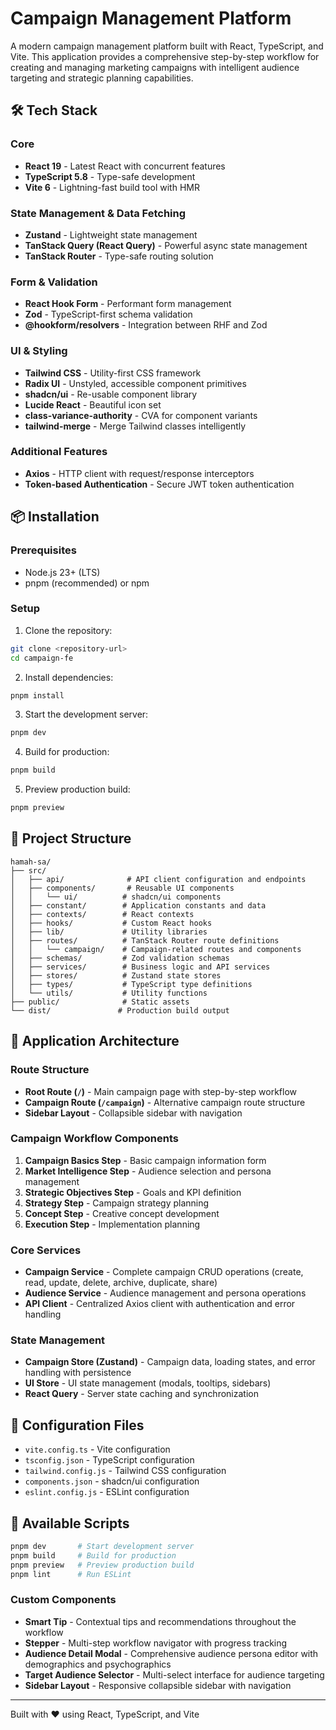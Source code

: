 # Campaign Management Platform

A modern campaign management platform built with React, TypeScript, and Vite. This application provides a comprehensive step-by-step workflow for creating and managing marketing campaigns with intelligent audience targeting and strategic planning capabilities.

## 🛠️ Tech Stack

### Core

- **React 19** - Latest React with concurrent features
- **TypeScript 5.8** - Type-safe development
- **Vite 6** - Lightning-fast build tool with HMR

### State Management & Data Fetching

- **Zustand** - Lightweight state management
- **TanStack Query (React Query)** - Powerful async state management
- **TanStack Router** - Type-safe routing solution

### Form & Validation

- **React Hook Form** - Performant form management
- **Zod** - TypeScript-first schema validation
- **@hookform/resolvers** - Integration between RHF and Zod

### UI & Styling

- **Tailwind CSS** - Utility-first CSS framework
- **Radix UI** - Unstyled, accessible component primitives
- **shadcn/ui** - Re-usable component library
- **Lucide React** - Beautiful icon set
- **class-variance-authority** - CVA for component variants
- **tailwind-merge** - Merge Tailwind classes intelligently

### Additional Features

- **Axios** - HTTP client with request/response interceptors
- **Token-based Authentication** - Secure JWT token authentication

## 📦 Installation

### Prerequisites

- Node.js 23+ (LTS)
- pnpm (recommended) or npm

### Setup

1. Clone the repository:

```bash
git clone <repository-url>
cd campaign-fe
```

2. Install dependencies:

```bash
pnpm install
```

3. Start the development server:

```bash
pnpm dev
```

4. Build for production:

```bash
pnpm build
```

5. Preview production build:

```bash
pnpm preview
```

## 📁 Project Structure

```
hamah-sa/
├── src/
│   ├── api/              # API client configuration and endpoints
│   ├── components/       # Reusable UI components
│   │   └── ui/          # shadcn/ui components
│   ├── constant/        # Application constants and data
│   ├── contexts/        # React contexts
│   ├── hooks/           # Custom React hooks
│   ├── lib/             # Utility libraries
│   ├── routes/          # TanStack Router route definitions
│   │   └── campaign/    # Campaign-related routes and components
│   ├── schemas/         # Zod validation schemas
│   ├── services/        # Business logic and API services
│   ├── stores/          # Zustand state stores
│   ├── types/           # TypeScript type definitions
│   └── utils/           # Utility functions
├── public/              # Static assets
└── dist/               # Production build output
```

## 🎯 Application Architecture

### Route Structure

- **Root Route (`/`)** - Main campaign page with step-by-step workflow
- **Campaign Route (`/campaign`)** - Alternative campaign route structure
- **Sidebar Layout** - Collapsible sidebar with navigation

### Campaign Workflow Components

1. **Campaign Basics Step** - Basic campaign information form
2. **Market Intelligence Step** - Audience selection and persona management
3. **Strategic Objectives Step** - Goals and KPI definition
4. **Strategy Step** - Campaign strategy planning
5. **Concept Step** - Creative concept development
6. **Execution Step** - Implementation planning

### Core Services

- **Campaign Service** - Complete campaign CRUD operations (create, read, update, delete, archive, duplicate, share)
- **Audience Service** - Audience management and persona operations
- **API Client** - Centralized Axios client with authentication and error handling

### State Management

- **Campaign Store (Zustand)** - Campaign data, loading states, and error handling with persistence
- **UI Store** - UI state management (modals, tooltips, sidebars)
- **React Query** - Server state caching and synchronization

## 🔧 Configuration Files

- `vite.config.ts` - Vite configuration
- `tsconfig.json` - TypeScript configuration
- `tailwind.config.js` - Tailwind CSS configuration
- `components.json` - shadcn/ui configuration
- `eslint.config.js` - ESLint configuration

## 📝 Available Scripts

```bash
pnpm dev       # Start development server
pnpm build     # Build for production
pnpm preview   # Preview production build
pnpm lint      # Run ESLint
```

### Custom Components

- **Smart Tip** - Contextual tips and recommendations throughout the workflow
- **Stepper** - Multi-step workflow navigator with progress tracking
- **Audience Detail Modal** - Comprehensive audience persona editor with demographics and psychographics
- **Target Audience Selector** - Multi-select interface for audience targeting
- **Sidebar Layout** - Responsive collapsible sidebar with navigation

---

Built with ❤️ using React, TypeScript, and Vite
